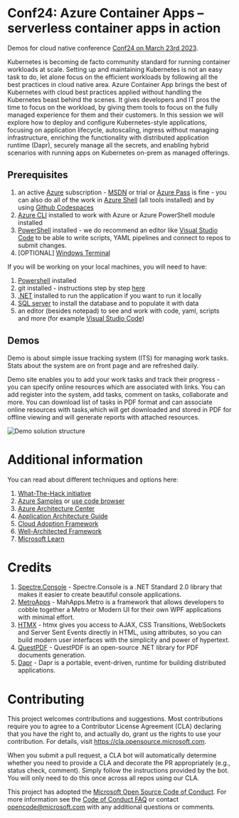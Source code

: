 # Conf24: Azure Container Apps – serverless container apps in action

Demos for cloud native
conference [Conf24 on March 23rd 2023](https://www.conf42.com/Cloud_Native_2023_Bojan_Vrhovnik_azure_serverless_container_apps?eventId=Conf42Conference_vkcrMclJysKT&ocid=aid3057829).

Kubernetes is becoming de facto community standard for running container workloads at scale. Setting up and maintaining
Kubernetes is not an easy task to do, let alone focus on the efficient workloads by following all the best practices in
cloud native area. Azure Container App brings the best of Kubernetes with cloud best practices applied without handling
the Kubernetes beast behind the scenes. It gives developers and IT pros the time to focus on the workload, by giving
them tools to focus on the fully managed experience for them and their customers. In this session we will explore how to
deploy and configure Kubernetes-style applications, focusing on application lifecycle, autoscaling, ingress without
managing infrastructure, enriching the functionality with distributed application runtime (Dapr), securely manage all
the secrets, and enabling hybrid scenarios with running apps on Kubernetes on-prem as managed offerings.

## Prerequisites

1. an active [Azure](https://www.azure.com) subscription - [MSDN](https://my.visualstudio.com) or trial
   or [Azure Pass](https://microsoftazurepass.com) is fine - you can also do all of the work
   in [Azure Shell](https://shell.azure.com) (all tools installed) and by
   using [Github Codespaces](https://docs.github.com/en/codespaces/developing-in-codespaces/creating-a-codespace)
2. [Azure CLI](https://learn.microsoft.com/en-us/cli/azure/) installed to work with Azure or Azure PowerShell
   module installed
3. [PowerShell](https://learn.microsoft.com/en-us/powershell/scripting/install/installing-powershell-on-windows?view=powershell-7.2)
   installed - we do recommend an editor like [Visual Studio Code](https://code.visualstudio.com) to be able to write
   scripts, YAML pipelines and connect to repos to submit changes.
4. [OPTIONAL] [Windows Terminal](https://learn.microsoft.com/en-us/windows/terminal/install)

If you will be working on your local machines, you will need to have:

1. [Powershell](https://learn.microsoft.com/en-us/powershell/scripting/install/installing-powershell-on-windows?view=powershell-7.2)
   installed
2. git installed - instructions step by step [here](https://docs.github.com/en/get-started/quickstart/set-up-git)
3. [.NET](https://dot.net) installed to run the application if you want to run it locally
4. [SQL server](https://www.microsoft.com/en-us/sql-server/sql-server-downloads) to install the database and to populate
   it with data
5. an editor (besides notepad) to see and work with code, yaml, scripts and more (for
   example [Visual Studio Code](https://code.visualstudio.com))

## Demos

Demo is about simple issue tracking system (ITS) for managing work tasks. Stats about the system are on front page and
are refreshed daily.

Demo site enables you to add your work tasks and track their progress - you can specify online resources which are
associated with links. You can add register into the system, add tasks,
comment on tasks, collaborate and more. You can download list of tasks in PDF format and can associate online resources
with tasks,which will get downloaded and stored in PDF for offline viewing and will generate reports with attached resources.

![Demo solution structure](https://webeudatastorage.blob.core.windows.net/web/conf-24-solution-demo.png)

# Additional information

You can read about different techniques and options here:

1. [What-The-Hack initiative](https://aka.ms/wth)
2. [Azure Samples](https://github.com/Azure-Samples)
   or [use code browser](https://docs.microsoft.com/en-us/samples/browse/?products=azure)
3. [Azure Architecture Center](https://docs.microsoft.com/en-us/azure/architecture/)
4. [Application Architecture Guide](https://docs.microsoft.com/en-us/azure/architecture/guide/)
5. [Cloud Adoption Framework](https://docs.microsoft.com/en-us/azure/cloud-adoption-framework/)
6. [Well-Architected Framework](https://docs.microsoft.com/en-us/azure/architecture/framework/)
7. [Microsoft Learn](https://docs.microsoft.com/en-us/learn/roles/solutions-architect)

# Credits

1. [Spectre.Console](https://spectreconsole.net/) - Spectre.Console is a .NET Standard 2.0 library that makes it easier
   to create beautiful console applications.
2. [MetroApps](https://mahapps.com/) - MahApps.Metro is a framework that allows developers to cobble together a Metro or
   Modern UI for their own WPF applications with minimal effort.
3. [HTMX](https://htmx.org) - htmx gives you access to AJAX, CSS Transitions, WebSockets and Server Sent Events directly
   in HTML, using attributes, so you can build modern user interfaces with the simplicity and power of hypertext.
4. [QuestPDF](https://github.com/QuestPDF/QuestPDF) - QuestPDF is an open-source .NET library for PDF documents
   generation.
5. [Dapr](https://dapr.io/) - Dapr is a portable, event-driven, runtime for building distributed applications.

# Contributing

This project welcomes contributions and suggestions. Most contributions require you to agree to a
Contributor License Agreement (CLA) declaring that you have the right to, and actually do, grant us
the rights to use your contribution. For details, visit https://cla.opensource.microsoft.com.

When you submit a pull request, a CLA bot will automatically determine whether you need to provide
a CLA and decorate the PR appropriately (e.g., status check, comment). Simply follow the instructions
provided by the bot. You will only need to do this once across all repos using our CLA.

This project has adopted the [Microsoft Open Source Code of Conduct](https://opensource.microsoft.com/codeofconduct/).
For more information see the [Code of Conduct FAQ](https://opensource.microsoft.com/codeofconduct/faq/) or
contact [opencode@microsoft.com](mailto:opencode@microsoft.com) with any additional questions or comments.